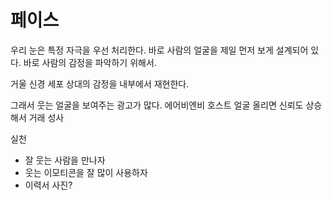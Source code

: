 # 페이스 

우리 눈은 특정 자극을 우선 처리한다.
바로 사람의 얼굴을 제일 먼저 보게 설계되어 있다. 바로 사람의 감정을 파악하기 위해서.

거울 신경 세포
상대의 감정을 내부에서 재현한다.

그래서 웃는 얼굴을 보여주는 광고가 많다.
에어비엔비 호스트 얼굴 올리면 신뢰도 상승해서 거래 성사

실천
- 잘 웃는 사람을 만나자
- 웃는 이모티콘을 잘 많이 사용하자
- 이력서 사진?
